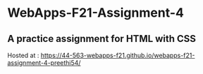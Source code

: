 # WebApps-F21-Assignment-4
A practice assignment for HTML with CSS
---
Hosted at : https://44-563-webapps-f21.github.io/webapps-f21-assignment-4-preethi54/
